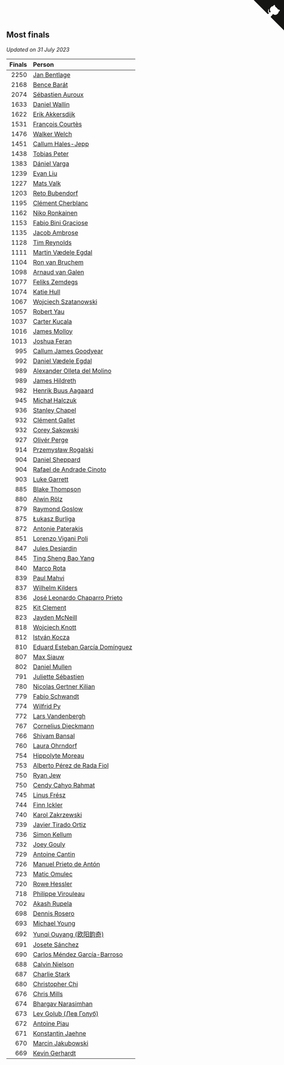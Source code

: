 ## Most finals

*Updated on 31 July 2023*

| Finals | Person |
| ---: | :--- |
| 2250 | [Jan Bentlage](https://www.worldcubeassociation.org/persons/2010BENT01) |
| 2168 | [Bence Barát](https://www.worldcubeassociation.org/persons/2008BARA01) |
| 2074 | [Sébastien Auroux](https://www.worldcubeassociation.org/persons/2008AURO01) |
| 1633 | [Daniel Wallin](https://www.worldcubeassociation.org/persons/2013WALL03) |
| 1622 | [Erik Akkersdijk](https://www.worldcubeassociation.org/persons/2005AKKE01) |
| 1531 | [François Courtès](https://www.worldcubeassociation.org/persons/2008COUR01) |
| 1476 | [Walker Welch](https://www.worldcubeassociation.org/persons/2011WELC01) |
| 1451 | [Callum Hales-Jepp](https://www.worldcubeassociation.org/persons/2012HALE01) |
| 1438 | [Tobias Peter](https://www.worldcubeassociation.org/persons/2014PETE03) |
| 1383 | [Dániel Varga](https://www.worldcubeassociation.org/persons/2008VARG01) |
| 1239 | [Evan Liu](https://www.worldcubeassociation.org/persons/2009LIUE01) |
| 1227 | [Mats Valk](https://www.worldcubeassociation.org/persons/2007VALK01) |
| 1203 | [Reto Bubendorf](https://www.worldcubeassociation.org/persons/2012BUBE01) |
| 1195 | [Clément Cherblanc](https://www.worldcubeassociation.org/persons/2014CHER05) |
| 1162 | [Niko Ronkainen](https://www.worldcubeassociation.org/persons/2010RONK01) |
| 1153 | [Fabio Bini Graciose](https://www.worldcubeassociation.org/persons/2010GRAC02) |
| 1135 | [Jacob Ambrose](https://www.worldcubeassociation.org/persons/2010AMBR01) |
| 1128 | [Tim Reynolds](https://www.worldcubeassociation.org/persons/2005REYN01) |
| 1111 | [Martin Vædele Egdal](https://www.worldcubeassociation.org/persons/2013EGDA02) |
| 1104 | [Ron van Bruchem](https://www.worldcubeassociation.org/persons/2003BRUC01) |
| 1098 | [Arnaud van Galen](https://www.worldcubeassociation.org/persons/2006GALE01) |
| 1077 | [Feliks Zemdegs](https://www.worldcubeassociation.org/persons/2009ZEMD01) |
| 1074 | [Katie Hull](https://www.worldcubeassociation.org/persons/2010HULL01) |
| 1067 | [Wojciech Szatanowski](https://www.worldcubeassociation.org/persons/2011SZAT01) |
| 1057 | [Robert Yau](https://www.worldcubeassociation.org/persons/2009YAUR01) |
| 1037 | [Carter Kucala](https://www.worldcubeassociation.org/persons/2015KUCA01) |
| 1016 | [James Molloy](https://www.worldcubeassociation.org/persons/2011MOLL01) |
| 1013 | [Joshua Feran](https://www.worldcubeassociation.org/persons/2011FERA01) |
| 995 | [Callum James Goodyear](https://www.worldcubeassociation.org/persons/2012GOOD02) |
| 992 | [Daniel Vædele Egdal](https://www.worldcubeassociation.org/persons/2013EGDA01) |
| 989 | [Alexander Olleta del Molino](https://www.worldcubeassociation.org/persons/2008OLLE01) |
| 989 | [James Hildreth](https://www.worldcubeassociation.org/persons/2009HILD01) |
| 982 | [Henrik Buus Aagaard](https://www.worldcubeassociation.org/persons/2006BUUS01) |
| 945 | [Michał Halczuk](https://www.worldcubeassociation.org/persons/2006HALC01) |
| 936 | [Stanley Chapel](https://www.worldcubeassociation.org/persons/2016CHAP04) |
| 932 | [Clément Gallet](https://www.worldcubeassociation.org/persons/2004GALL02) |
| 932 | [Corey Sakowski](https://www.worldcubeassociation.org/persons/2011SAKO01) |
| 927 | [Olivér Perge](https://www.worldcubeassociation.org/persons/2007PERG01) |
| 914 | [Przemysław Rogalski](https://www.worldcubeassociation.org/persons/2013ROGA02) |
| 904 | [Daniel Sheppard](https://www.worldcubeassociation.org/persons/2009SHEP01) |
| 904 | [Rafael de Andrade Cinoto](https://www.worldcubeassociation.org/persons/2007CINO01) |
| 903 | [Luke Garrett](https://www.worldcubeassociation.org/persons/2017GARR05) |
| 885 | [Blake Thompson](https://www.worldcubeassociation.org/persons/2010THOM03) |
| 880 | [Alwin Rölz](https://www.worldcubeassociation.org/persons/2016ROLZ01) |
| 879 | [Raymond Goslow](https://www.worldcubeassociation.org/persons/2014GOSL01) |
| 875 | [Łukasz Burliga](https://www.worldcubeassociation.org/persons/2013BURL01) |
| 872 | [Antonie Paterakis](https://www.worldcubeassociation.org/persons/2012PATE01) |
| 851 | [Lorenzo Vigani Poli](https://www.worldcubeassociation.org/persons/2007POLI01) |
| 847 | [Jules Desjardin](https://www.worldcubeassociation.org/persons/2010DESJ01) |
| 845 | [Ting Sheng Bao Yang](https://www.worldcubeassociation.org/persons/2008BAOY01) |
| 840 | [Marco Rota](https://www.worldcubeassociation.org/persons/2009ROTA01) |
| 839 | [Paul Mahvi](https://www.worldcubeassociation.org/persons/2012MAHV01) |
| 837 | [Wilhelm Kilders](https://www.worldcubeassociation.org/persons/2010KILD02) |
| 836 | [José Leonardo Chaparro Prieto](https://www.worldcubeassociation.org/persons/2011CHAP01) |
| 825 | [Kit Clement](https://www.worldcubeassociation.org/persons/2008CLEM01) |
| 823 | [Jayden McNeill](https://www.worldcubeassociation.org/persons/2012MCNE01) |
| 818 | [Wojciech Knott](https://www.worldcubeassociation.org/persons/2011KNOT01) |
| 812 | [István Kocza](https://www.worldcubeassociation.org/persons/2005KOCZ01) |
| 810 | [Eduard Esteban García Domínguez](https://www.worldcubeassociation.org/persons/2011EDUA01) |
| 807 | [Max Siauw](https://www.worldcubeassociation.org/persons/2017SIAU02) |
| 802 | [Daniel Mullen](https://www.worldcubeassociation.org/persons/2016MULL04) |
| 791 | [Juliette Sébastien](https://www.worldcubeassociation.org/persons/2014SEBA01) |
| 780 | [Nicolas Gertner Kilian](https://www.worldcubeassociation.org/persons/2013GERT01) |
| 779 | [Fabio Schwandt](https://www.worldcubeassociation.org/persons/2014SCHW02) |
| 774 | [Wilfrid Py](https://www.worldcubeassociation.org/persons/2016PYWI01) |
| 772 | [Lars Vandenbergh](https://www.worldcubeassociation.org/persons/2003VAND01) |
| 767 | [Cornelius Dieckmann](https://www.worldcubeassociation.org/persons/2009DIEC01) |
| 766 | [Shivam Bansal](https://www.worldcubeassociation.org/persons/2011BANS02) |
| 760 | [Laura Ohrndorf](https://www.worldcubeassociation.org/persons/2009OHRN01) |
| 754 | [Hippolyte Moreau](https://www.worldcubeassociation.org/persons/2008MORE02) |
| 753 | [Alberto Pérez de Rada Fiol](https://www.worldcubeassociation.org/persons/2011FIOL01) |
| 750 | [Ryan Jew](https://www.worldcubeassociation.org/persons/2008JEWR01) |
| 750 | [Cendy Cahyo Rahmat](https://www.worldcubeassociation.org/persons/2010RAHM02) |
| 745 | [Linus Frész](https://www.worldcubeassociation.org/persons/2011FRES01) |
| 744 | [Finn Ickler](https://www.worldcubeassociation.org/persons/2012ICKL01) |
| 740 | [Karol Zakrzewski](https://www.worldcubeassociation.org/persons/2014ZAKR01) |
| 739 | [Javier Tirado Ortiz](https://www.worldcubeassociation.org/persons/2009TIRA01) |
| 736 | [Simon Kellum](https://www.worldcubeassociation.org/persons/2016KELL12) |
| 732 | [Joey Gouly](https://www.worldcubeassociation.org/persons/2007GOUL01) |
| 729 | [Antoine Cantin](https://www.worldcubeassociation.org/persons/2010CANT02) |
| 726 | [Manuel Prieto de Antón](https://www.worldcubeassociation.org/persons/2015ANTO04) |
| 723 | [Matic Omulec](https://www.worldcubeassociation.org/persons/2010OMUL02) |
| 720 | [Rowe Hessler](https://www.worldcubeassociation.org/persons/2007HESS01) |
| 718 | [Philippe Virouleau](https://www.worldcubeassociation.org/persons/2008VIRO01) |
| 702 | [Akash Rupela](https://www.worldcubeassociation.org/persons/2012RUPE01) |
| 698 | [Dennis Rosero](https://www.worldcubeassociation.org/persons/2010ROSE03) |
| 693 | [Michael Young](https://www.worldcubeassociation.org/persons/2008YOUN02) |
| 692 | [Yunqi Ouyang (欧阳韵奇)](https://www.worldcubeassociation.org/persons/2007YUNQ01) |
| 691 | [Josete Sánchez](https://www.worldcubeassociation.org/persons/2015SANC18) |
| 690 | [Carlos Méndez García-Barroso](https://www.worldcubeassociation.org/persons/2010GARC02) |
| 688 | [Calvin Nielson](https://www.worldcubeassociation.org/persons/2014NIEL03) |
| 687 | [Charlie Stark](https://www.worldcubeassociation.org/persons/2014STAR05) |
| 680 | [Christopher Chi](https://www.worldcubeassociation.org/persons/2014CHIC01) |
| 676 | [Chris Mills](https://www.worldcubeassociation.org/persons/2014MILL04) |
| 674 | [Bhargav Narasimhan](https://www.worldcubeassociation.org/persons/2011NARA02) |
| 673 | [Lev Golub (Лев Голуб)](https://www.worldcubeassociation.org/persons/2014HOLU01) |
| 672 | [Antoine Piau](https://www.worldcubeassociation.org/persons/2008PIAU01) |
| 671 | [Konstantin Jaehne](https://www.worldcubeassociation.org/persons/2015JAEH01) |
| 670 | [Marcin Jakubowski](https://www.worldcubeassociation.org/persons/2007JAKU01) |
| 669 | [Kevin Gerhardt](https://www.worldcubeassociation.org/persons/2013GERH01) |


<a href="https://github.com/jonatanklosko/wca_statistics" class="github-corner" aria-label="View source on Github"><svg width="80" height="80" viewBox="0 0 250 250" style="fill:#151513; color:#fff; position: absolute; top: 0; border: 0; right: 0;" aria-hidden="true"><path d="M0,0 L115,115 L130,115 L142,142 L250,250 L250,0 Z"></path><path d="M128.3,109.0 C113.8,99.7 119.0,89.6 119.0,89.6 C122.0,82.7 120.5,78.6 120.5,78.6 C119.2,72.0 123.4,76.3 123.4,76.3 C127.3,80.9 125.5,87.3 125.5,87.3 C122.9,97.6 130.6,101.9 134.4,103.2" fill="currentColor" style="transform-origin: 130px 106px;" class="octo-arm"></path><path d="M115.0,115.0 C114.9,115.1 118.7,116.5 119.8,115.4 L133.7,101.6 C136.9,99.2 139.9,98.4 142.2,98.6 C133.8,88.0 127.5,74.4 143.8,58.0 C148.5,53.4 154.0,51.2 159.7,51.0 C160.3,49.4 163.2,43.6 171.4,40.1 C171.4,40.1 176.1,42.5 178.8,56.2 C183.1,58.6 187.2,61.8 190.9,65.4 C194.5,69.0 197.7,73.2 200.1,77.6 C213.8,80.2 216.3,84.9 216.3,84.9 C212.7,93.1 206.9,96.0 205.4,96.6 C205.1,102.4 203.0,107.8 198.3,112.5 C181.9,128.9 168.3,122.5 157.7,114.1 C157.9,116.9 156.7,120.9 152.7,124.9 L141.0,136.5 C139.8,137.7 141.6,141.9 141.8,141.8 Z" fill="currentColor" class="octo-body"></path></svg></a><style>.github-corner:hover .octo-arm{animation:octocat-wave 560ms ease-in-out}@keyframes octocat-wave{0%,100%{transform:rotate(0)}20%,60%{transform:rotate(-25deg)}40%,80%{transform:rotate(10deg)}}@media (max-width:500px){.github-corner:hover .octo-arm{animation:none}.github-corner .octo-arm{animation:octocat-wave 560ms ease-in-out}}</style>
